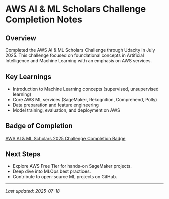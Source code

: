 # AWS AI & ML Scholars Challenge Completion Notes

## Overview
Completed the AWS AI & ML Scholars Challenge through Udacity in July 2025. This challenge focused on foundational concepts in Artificial Intelligence and Machine Learning with an emphasis on AWS services.

## Key Learnings
* Introduction to Machine Learning concepts (supervised, unsupervised learning)
* Core AWS ML services (SageMaker, Rekognition, Comprehend, Polly)
* Data preparation and feature engineering
* Model training, evaluation, and deployment on AWS

## Badge of Completion
[AWS AI & ML Scholars 2025 Challenge Completion Badge](https://github.com/your-username/your-repo-name/raw/main/images/aws-ai-ml-badge.png)

## Next Steps
* Explore AWS Free Tier for hands-on SageMaker projects.
* Deep dive into MLOps best practices.
* Contribute to open-source ML projects on GitHub.

---
*Last updated: 2025-07-18*
